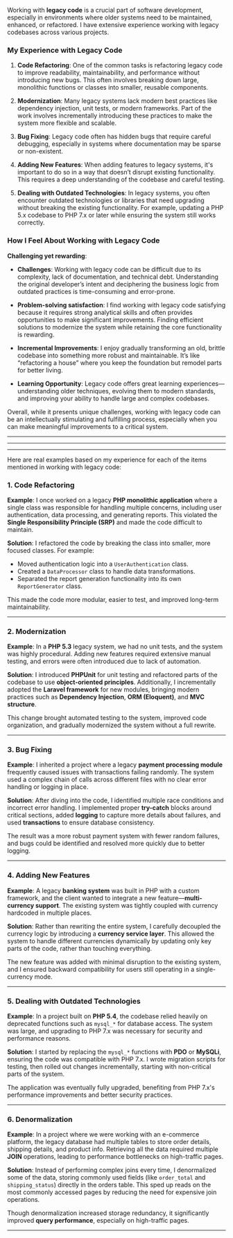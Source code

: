 Working with **legacy code** is a crucial part of software development, especially in environments where older systems need to be maintained, enhanced, or refactored. I have extensive experience working with legacy codebases across various projects. 

### My Experience with Legacy Code
1. **Code Refactoring**: One of the common tasks is refactoring legacy code to improve readability, maintainability, and performance without introducing new bugs. This often involves breaking down large, monolithic functions or classes into smaller, reusable components.
   
2. **Modernization**: Many legacy systems lack modern best practices like dependency injection, unit tests, or modern frameworks. Part of the work involves incrementally introducing these practices to make the system more flexible and scalable.

3. **Bug Fixing**: Legacy code often has hidden bugs that require careful debugging, especially in systems where documentation may be sparse or non-existent.

4. **Adding New Features**: When adding features to legacy systems, it's important to do so in a way that doesn’t disrupt existing functionality. This requires a deep understanding of the codebase and careful testing.

5. **Dealing with Outdated Technologies**: In legacy systems, you often encounter outdated technologies or libraries that need upgrading without breaking the existing functionality. For example, updating a PHP 5.x codebase to PHP 7.x or later while ensuring the system still works correctly.

### How I Feel About Working with Legacy Code
**Challenging yet rewarding**:
- **Challenges**: Working with legacy code can be difficult due to its complexity, lack of documentation, and technical debt. Understanding the original developer’s intent and deciphering the business logic from outdated practices is time-consuming and error-prone.
  
- **Problem-solving satisfaction**: I find working with legacy code satisfying because it requires strong analytical skills and often provides opportunities to make significant improvements. Finding efficient solutions to modernize the system while retaining the core functionality is rewarding.

- **Incremental Improvements**: I enjoy gradually transforming an old, brittle codebase into something more robust and maintainable. It’s like “refactoring a house” where you keep the foundation but remodel parts for better living.

- **Learning Opportunity**: Legacy code offers great learning experiences—understanding older techniques, evolving them to modern standards, and improving your ability to handle large and complex codebases.

Overall, while it presents unique challenges, working with legacy code can be an intellectually stimulating and fulfilling process, especially when you can make meaningful improvements to a critical system.


----------------------------
----------------------------
----------------------------


Here are real examples based on my experience for each of the items mentioned in working with legacy code:

### 1. **Code Refactoring**
   **Example**: I once worked on a legacy **PHP monolithic application** where a single class was responsible for handling multiple concerns, including user authentication, data processing, and generating reports. This violated the **Single Responsibility Principle (SRP)** and made the code difficult to maintain.

   **Solution**: I refactored the code by breaking the class into smaller, more focused classes. For example:
   - Moved authentication logic into a `UserAuthentication` class.
   - Created a `DataProcessor` class to handle data transformations.
   - Separated the report generation functionality into its own `ReportGenerator` class.

   This made the code more modular, easier to test, and improved long-term maintainability.

---

### 2. **Modernization**
   **Example**: In a **PHP 5.3** legacy system, we had no unit tests, and the system was highly procedural. Adding new features required extensive manual testing, and errors were often introduced due to lack of automation.

   **Solution**: I introduced **PHPUnit** for unit testing and refactored parts of the codebase to use **object-oriented principles**. Additionally, I incrementally adopted the **Laravel framework** for new modules, bringing modern practices such as **Dependency Injection**, **ORM (Eloquent)**, and **MVC structure**.

   This change brought automated testing to the system, improved code organization, and gradually modernized the system without a full rewrite.

---

### 3. **Bug Fixing**
   **Example**: I inherited a project where a legacy **payment processing module** frequently caused issues with transactions failing randomly. The system used a complex chain of calls across different files with no clear error handling or logging in place.

   **Solution**: After diving into the code, I identified multiple race conditions and incorrect error handling. I implemented proper **try-catch** blocks around critical sections, added **logging** to capture more details about failures, and used **transactions** to ensure database consistency.

   The result was a more robust payment system with fewer random failures, and bugs could be identified and resolved more quickly due to better logging.

---

### 4. **Adding New Features**
   **Example**: A legacy **banking system** was built in PHP with a custom framework, and the client wanted to integrate a new feature—**multi-currency support**. The existing system was tightly coupled with currency hardcoded in multiple places.

   **Solution**: Rather than rewriting the entire system, I carefully decoupled the currency logic by introducing a **currency service layer**. This allowed the system to handle different currencies dynamically by updating only key parts of the code, rather than touching everything.

   The new feature was added with minimal disruption to the existing system, and I ensured backward compatibility for users still operating in a single-currency mode.

---

### 5. **Dealing with Outdated Technologies**
   **Example**: In a project built on **PHP 5.4**, the codebase relied heavily on deprecated functions such as `mysql_*` for database access. The system was large, and upgrading to PHP 7.x was necessary for security and performance reasons.

   **Solution**: I started by replacing the `mysql_*` functions with **PDO** or **MySQLi**, ensuring the code was compatible with PHP 7.x. I wrote migration scripts for testing, then rolled out changes incrementally, starting with non-critical parts of the system.

   The application was eventually fully upgraded, benefiting from PHP 7.x's performance improvements and better security practices.

---

### 6. **Denormalization**
   **Example**: In a project where we were working with an e-commerce platform, the legacy database had multiple tables to store order details, shipping details, and product info. Retrieving all the data required multiple **JOIN** operations, leading to performance bottlenecks on high-traffic pages.

   **Solution**: Instead of performing complex joins every time, I denormalized some of the data, storing commonly used fields (like `order_total` and `shipping_status`) directly in the orders table. This sped up reads on the most commonly accessed pages by reducing the need for expensive join operations.

   Though denormalization increased storage redundancy, it significantly improved **query performance**, especially on high-traffic pages.

---
